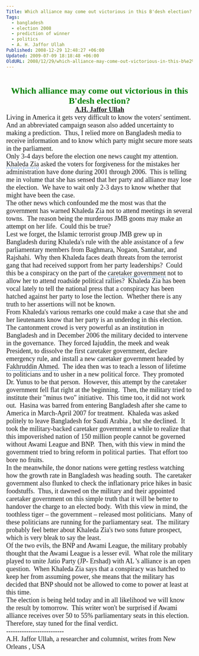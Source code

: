 ```yaml
---
Title: Which alliance may come out victorious in this B'desh election?
Tags:
  - bangladesh
  - election 2008
  - prediction of winner
  - politics
  - A. H. Jaffor Ullah
Published: 2008-12-29 12:48:27 +06:00
Updated: 2009-07-09 18:18:48 +06:00
OldURL: 2008/12/29/which-alliance-may-come-out-victorious-in-this-b%e2%80%99desh-election/
---
```


<font size="2" face="Arial"> </font>
<p align="center" style="margin: 0in 0in 0pt" class="MsoNormal"><font size="5" color="#008000" face="Garamond"><strong>Which alliance may come out victorious in this B'desh election?</strong></font></p>
<p align="center" style="margin: 0in 0in 0pt" class="MsoNormal"><span style="font-size: 8pt"></span></p>
<p align="center" style="margin: 0in 0in 0pt" class="MsoNormal"><font size="4" face="Garamond"><strong><a href="https://gold.mukto-mona.com/Articles/jaffor/index.html">A.H. Jaffor Ullah</a></strong></font></p>
<p style="margin: 0in 0in 0pt" class="MsoNormal"><span style="font-size: 8pt"></span></p>
<p style="margin: 0in 0in 0pt" class="MsoNormal"><span style="font-size: 10pt"><font size="4" face="Garamond">Living in America it gets very difficult to know the voters' sentiment.  And an abbreviated campaign season also added uncertainty to making a prediction.  Thus, I relied more on Bangladesh media to receive information and to know which party might secure more seats in the parliament.  </font></span></p>
<p style="margin: 0in 0in 0pt" class="MsoNormal"><span style="font-size: 10pt"></span></p>
<p style="margin: 0in 0in 0pt" class="MsoNormal"><span style="font-size: 10pt"><font size="4" face="Garamond">Only 3-4 days before the election one news caught my attention.  <span style="cursor: hand; border-bottom: #0066cc 1px dashed" id="lw_1230532697_0" class="yshortcuts">Khaleda Zia</span> asked the voters for forgiveness for the mistakes her administration have done during 2001 through 2006.  This is telling me in volume that she has sensed that her party and alliance may lose the election.  We have to wait only 2-3 days to know whether that might have been the case.</font></span></p>
<p style="margin: 0in 0in 0pt" class="MsoNormal"><span style="font-size: 10pt"></span></p>
<p style="margin: 0in 0in 0pt" class="MsoNormal"><span style="font-size: 10pt"><font size="4" face="Garamond">The other news which confounded me the most was that the government has warned Khaleda Zia not to attend meetings in several towns.  The reason being the murderous JMB goons may make an attempt on her life.  Could this be true?   </font></span></p>
<p style="margin: 0in 0in 0pt" class="MsoNormal"><span style="font-size: 10pt"></span></p>
<p style="margin: 0in 0in 0pt" class="MsoNormal"><span style="font-size: 10pt"><font size="4" face="Garamond">Lest we forget, the Islamic terrorist group JMB grew up in <span id="lw_1230532697_1" class="yshortcuts">Bangladesh</span> during Khaleda's rule with the able assistance of a few parliamentary members from Baghmara, Nogaon, Santahar, and Rajshahi.  Why then Khaleda faces death threats from the terrorist gang that had received support from her party leaderships?  Could this be a conspiracy on the part of the <span style="cursor: hand; border-bottom: #0066cc 1px dashed" id="lw_1230532697_2" class="yshortcuts">caretaker government</span> not to allow her to attend roadside political rallies?  Khaleda Zia has been vocal lately to tell the national press that a conspiracy has been hatched against her party to lose the lection.  Whether there is any truth to her assertions will not be known.</font></span></p>
<p style="margin: 0in 0in 0pt" class="MsoNormal"><span style="font-size: 10pt"></span></p>
<p style="margin: 0in 0in 0pt" class="MsoNormal"><span style="font-size: 10pt"><font size="4" face="Garamond">From Khaleda's various remarks one could make a case that she and her lieutenants know that her party is an underdog in this election.  The cantonment crowd is very powerful as an institution in Bangladesh and in December 2006 the military decided to intervene in the governance.  They forced Iajuddin, the meek and weak President, to dissolve the first caretaker government, declare emergency rule, and install a new caretaker government headed by <span style="cursor: hand; border-bottom: #0066cc 1px dashed" id="lw_1230532697_3" class="yshortcuts">Fakhruddin Ahmed</span>.  The idea then was to teach a lesson of lifetime to politicians and to usher in a new political force.  They promoted Dr. Yunus to be that person.  However, this attempt by the caretaker government fell flat right at the beginning.  Then, the military tried to institute their "minus two" initiative.  This time too, it did not work out.  Hasina was barred from entering Bangladesh after she came to America in March-April 2007 for treatment.  Khaleda was asked politely to leave Bangladesh for <span id="lw_1230532697_4" class="yshortcuts">Saudi Arabia</span> , but she declined.  It took the military-backed caretaker government a while to realize that this impoverished nation of 150 million people cannot be governed without Awami League and BNP.  Then, with this view in mind the government tried to bring reform in political parties.  That effort too bore no fruits.  </font></span></p>
<p style="margin: 0in 0in 0pt" class="MsoNormal"><span style="font-size: 10pt"></span></p>
<p style="margin: 0in 0in 0pt" class="MsoNormal"><span style="font-size: 10pt"><font size="4" face="Garamond">In the meanwhile, the donor nations were getting restless watching how the growth rate in Bangladesh was heading south.  The caretaker government also flunked to check the inflationary price hikes in basic foodstuffs.  Thus, it dawned on the military and their appointed caretaker government on this simple truth that it will be better to handover the charge to an elected body.  With this view in mind, the toothless tiger – the government – released most politicians.  Many of these politicians are running for the parliamentary seat.  The military probably feel better about Khaleda Zia's two sons future prospect, which is very bleak to say the least.</font></span></p>
<p style="margin: 0in 0in 0pt" class="MsoNormal"><span style="font-size: 10pt"></span></p>
<p style="margin: 0in 0in 0pt" class="MsoNormal"><span style="font-size: 10pt"><font size="4" face="Garamond">Of the two evils, the BNP and Awami League, the military probably thought that the Awami League is a lesser evil.  What role the military played to unite Jatio Party (JP- Ershad) with AL 's alliance is an open question.  When Khaleda Zia says that a conspiracy was hatched to keep her from assuming power, she means that the military has decided that BNP should not be allowed to come to power at least at this time.  </font></span></p>
<p style="margin: 0in 0in 0pt" class="MsoNormal"><span style="font-size: 10pt"></span></p>
<p style="margin: 0in 0in 0pt" class="MsoNormal"><span style="font-size: 10pt"><font size="4" face="Garamond">The election is being held today and in all likelihood we will know the result by tomorrow.  This writer won't be surprised if Awami alliance receives over 50 to 55% parliamentary seats in this election. Therefore, stay tuned for the final verdict.        </font></span></p>
<p style="margin: 0in 0in 0pt" class="MsoNormal"><span style="font-size: 10pt"><font size="4" face="Garamond">--------------------------</font></span></p>
<p style="margin: 0in 0in 0pt" class="MsoNormal"><span style="font-size: 10pt"><font size="4" face="Garamond">A.H. Jaffor Ullah, a researcher and columnist, writes from New Orleans , USA</font></span></p>
